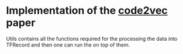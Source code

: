 # Implementation of the [code2vec](https://arxiv.org/pdf/1803.09473.pdf) paper 

Utils contains all the functions required for the processing the data into TFRecord and then one can run the on top of them.
